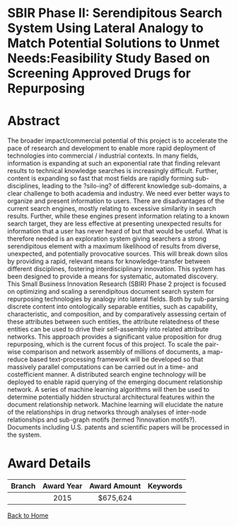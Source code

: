 
SBIR Phase II: Serendipitous Search System Using Lateral Analogy to Match Potential Solutions to Unmet Needs:Feasibility Study Based on Screening Approved Drugs for Repurposing
================================================================================================================================================================================

# Abstract


The broader impact/commercial potential of this project is to accelerate the pace of research and development to enable more rapid deployment of technologies into commercial / industrial contexts. In many fields, information is expanding at such an exponential rate that finding relevant results to technical knowledge searches is increasingly difficult. Further, content is expanding so fast that most fields are rapidly forming sub-disciplines, leading to the ?silo-ing? of different knowledge sub-domains, a clear challenge to both academia and industry. We need ever better ways to organize and present information to users. There are disadvantages of the current search engines, mostly relating to excessive similarity in search results. Further, while these engines present information relating to a known search target, they are less effective at presenting unexpected results for information that a user has never heard of but that would be useful. What is therefore needed is an exploration system giving searchers a strong serendipitous element with a maximum likelihood of results from diverse, unexpected, and potentially provocative sources. This will break down silos by providing a rapid, relevant means for knowledge-transfer between different disciplines, fostering interdisciplinary innovation. This system has been designed to provide a means for systematic, automated discovery. This Small Business Innovation Research (SBIR) Phase 2 project is focused on optimizing and scaling a serendipitous document search system for repurposing technologies by analogy into lateral fields. Both by sub-parsing discrete content into ontologically separable entities, such as capability, characteristic, and composition, and by comparatively assessing certain of these attributes between such entities, the attribute relatedness of these entities can be used to drive their self-assembly into related attribute networks. This approach provides a significant value proposition for drug repurposing, which is the current focus of this project. To scale the pair-wise comparison and network assembly of millions of documents, a map-reduce based text-processing framework will be developed so that massively parallel computations can be carried out in a time- and costefficient manner. A distributed search engine technology will be deployed to enable rapid querying of the emerging document relationship network. A series of machine learning algorithms will then be used to determine potentially hidden structural architectural features within the document relationship network. Machine learning will elucidate the nature of the relationships in drug networks through analyses of inter-node relationships and sub-graph motifs (termed ?innovation motifs?). Documents including U.S. patents and scientific papers will be processed in the system.  

# Award Details

|Branch|Award Year|Award Amount|Keywords|
| :---: | :---: | :---: | :---: |
||2015|$675,624||
  
  


[Back to Home](https://github.com/chrischow/dod_sbir_awards/Reports/JT/#163)